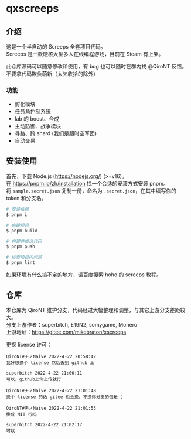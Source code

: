 # qxscreeps

## 介绍

这是一个半自动的 Screeps 全套项目代码。\
Screeps 是一款硬核大型多人在线编程游戏，目前在 Steam 有上架。

此仓库源码可以随意修改和使用，有 bug 也可以随时在群内找 @QiroNT 反馈。\
不要拿代码欺负萌新（太欠收拾的除外）

### 功能

- 孵化模块
- 任务角色制系统
- lab 的 boost、合成
- 主动防御、战争模块
- 寻路、跨 shard (我们是超时空军团)
- 自动交易

## 安装使用

首先，下载 Node.js (<https://nodejs.org/>) (>=v16)。\
在 <https://pnpm.io/zh/installation> 找一个合适的安装方式安装 pnpm。\
将 `sample.secret.json` 复制一份，命名为 `.secret.json`，在其中填写你的 token 和分支名。

```bash
# 安装依赖
$ pnpm i

# 构建项目
$ pnpm build

# 构建并推送代码
$ pnpm push

# 检查项目内问题
$ pnpm lint
```

如果环境有什么搞不定的地方，请百度搜索 hoho 的 screeps 教程。

## 仓库

本仓库为 QiroNT 维护分支，代码经过大幅整理和调整，与其它上游分支差距较大。\
分支上游作者：superbitch, E19N2, somygame, Monero\
上游地址：<https://gitee.com/mikebraton/xscreeps>

更换 license 许可：

```log
QiroNT#チノNaïve 2022-4-22 20:58:42
我好想换个 license 然后丢到 github 上

superbitch 2022-4-22 21:00:11
可以，github上你上传就行

QiroNT#チノNaïve 2022-4-22 21:01:48
换个 license 的话 gitee 也会换，不换你分支的倒是（

QiroNT#チノNaïve 2022-4-22 21:01:53
换成 MIT 行吗

superbitch 2022-4-22 21:02:17
可以
```
